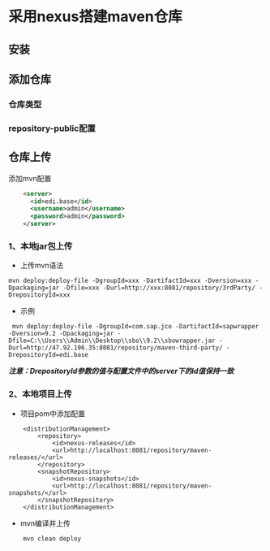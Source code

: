 # 采用nexus搭建maven仓库

## 安装



## 添加仓库

### 仓库类型



### repository-public配置


## 仓库上传

添加mvn配置
```xml
    <server>
      <id>edi.base</id>
      <username>admin</username>
      <password>admin</password>
    </server>
```

### 1、本地jar包上传

+ 上传mvn语法
```mvn
mvn deploy:deploy-file -DgroupId=xxx -DartifactId=xxx -Dversion=xxx -Dpackaging=jar -Dfile=xxx -Durl=http://xxx:8081/repository/3rdParty/ -DrepositoryId=xxx
```

+ 示例
```mvn
 mvn deploy:deploy-file -DgroupId=com.sap.jco -DartifactId=sapwrapper -Dversion=9.2 -Dpackaging=jar -Dfile=C:\\Users\\Admin\\Desktop\\sbo\\9.2\\sbowrapper.jar -Durl=http://47.92.196.35:8081/repository/maven-third-party/ -DrepositoryId=edi.base
```
***注意：DrepositoryId参数的值与配置文件中的server下的id值保持一致***


### 2、本地项目上传

+ 项目pom中添加配置

```maven
    <distributionManagement>
        <repository>
            <id>nexus-releases</id>
            <url>http://localhost:8081/repository/maven-releases/</url>
        </repository>
        <snapshotRepository>
            <id>nexus-snapshots</id>
            <url>http://localhost:8081/repository/maven-snapshots/</url>
        </snapshotRepository>
    </distributionManagement>
```

+ mvn编译并上传

```maven
    mvn clean deploy
```
